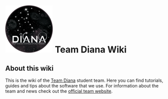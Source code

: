 # ![team-diana-logo](../uploads/team-diana-logo-150x150.png) Team Diana Wiki 


## About this wiki 

This is the wiki of the [Team Diana](http://teamdiana.org/) student team. Here you can find tutorials, guides and tips about the software that we use. 
For information about the team and news check out the [official team website](http://teamdiana.org/).  

